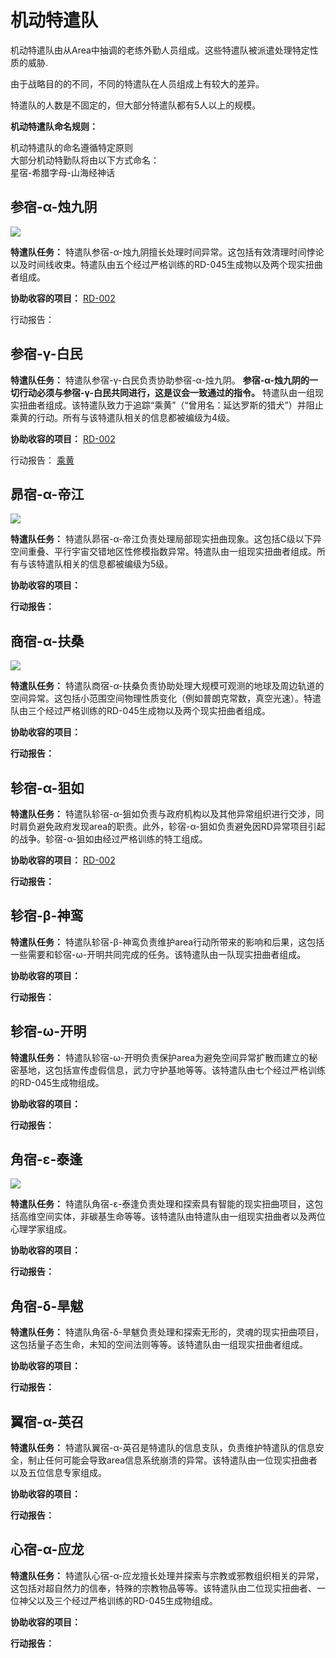 # 机动特遣队

机动特遣队由从Area中抽调的老练外勤人员组成。这些特遣队被派遣处理特定性质的威胁.

由于战略目的的不同，不同的特遣队在人员组成上有较大的差异。

特遣队的人数是不固定的，但大部分特遣队都有5人以上的规模。

**机动特遣队命名规则：**

机动特遣队的命名遵循特定原则  
大部分机动特勤队将由以下方式命名：  
星宿-希腊字母-山海经神话

## 参宿-α-烛九阴
![](https://i.loli.net/2018/08/20/5b7a7e074eb6b.jpg)

**特遣队任务：** 特遣队参宿-α-烛九阴擅长处理时间异常。这包括有效清理时间悖论以及时间线收束。特遣队由五个经过严格训练的RD-045生成物以及两个现实扭曲者组成。

**协助收容的项目：**
[RD-002](https://github.com/keepthethink/Area-CN-14/blob/master/RD%20Series/RD-002.md)

行动报告：

## 参宿-γ-白民

**特遣队任务：** 特遣队参宿-γ-白民负责协助参宿-α-烛九阴。 **参宿-α-烛九阴的一切行动必须与参宿-γ-白民共同进行，这是议会一致通过的指令。** 特遣队由一组现实扭曲者组成。该特遣队致力于追踪“乘黄”（“曾用名：延达罗斯的猎犬”）并阻止乘黄的行动。所有与该特遣队相关的信息都被编级为4级。

**协助收容的项目：**
[RD-002](https://github.com/keepthethink/Area-CN-14/blob/master/RD%20Series/RD-002.md)

行动报告：
[乘黄](https://github.com/keepthethink/Area-CN-14/blob/master/RD%20Series/RD-002-chenghuang.md)

## 昴宿-α-帝江
![](https://i.loli.net/2018/08/20/5b7a9132a8ef4.jpg)

**特遣队任务：** 特遣队昴宿-α-帝江负责处理局部现实扭曲现象。这包括C级以下异空间重叠、平行宇宙交错地区性修模指数异常。特遣队由一组现实扭曲者组成。所有与该特遣队相关的信息都被编级为5级。

**协助收容的项目：**

**行动报告：**

## 商宿-α-扶桑
![](https://i.loli.net/2018/08/20/5b7a8e6dbaa0b.jpg)

**特遣队任务：** 特遣队商宿-α-扶桑负责协助处理大规模可观测的地球及周边轨道的空间异常。这包括小范围空间物理性质变化（例如普朗克常数，真空光速）。特遣队由三个经过严格训练的RD-045生成物以及两个现实扭曲者组成。

**协助收容的项目：**

**行动报告：**

## 轸宿-α-狙如

**特遣队任务：** 特遣队轸宿-α-狙如负责与政府机构以及其他异常组织进行交涉，同时肩负避免政府发现area的职责。此外，轸宿-α-狙如负责避免因RD异常项目引起的战争。轸宿-α-狙如由经过严格训练的特工组成。

**协助收容的项目：**
[RD-002](https://github.com/keepthethink/Area-CN-14/blob/master/RD%20Series/RD-002.md)

**行动报告：**

## 轸宿-β-神鸾

**特遣队任务：** 特遣队轸宿-β-神鸾负责维护area行动所带来的影响和后果，这包括一些需要和轸宿-ω-开明共同完成的任务。该特遣队由一队现实扭曲者组成。

**协助收容的项目：**

**行动报告：**

## 轸宿-ω-开明

**特遣队任务：** 特遣队轸宿-ω-开明负责保护area为避免空间异常扩散而建立的秘密基地，这包括宣传虚假信息，武力守护基地等等。该特遣队由七个经过严格训练的RD-045生成物组成。

**协助收容的项目：**

**行动报告：**

## 角宿-ε-泰逢
![](https://i.loli.net/2018/08/20/5b7acf8d8144d.jpg)

**特遣队任务：** 特遣队角宿-ε-泰逢负责处理和探索具有智能的现实扭曲项目，这包括高维空间实体，非碳基生命等等。该特遣队由特遣队由一组现实扭曲者以及两位心理学家组成。

**协助收容的项目：**

**行动报告：**

## 角宿-δ-旱魃

**特遣队任务：** 特遣队角宿-δ-旱魃负责处理和探索无形的，灵魂的现实扭曲项目，这包括量子态生命，未知的空间法则等等。该特遣队由一组现实扭曲者组成。

**协助收容的项目：**

**行动报告：**

## 翼宿-α-英召

**特遣队任务：** 特遣队翼宿-α-英召是特遣队的信息支队，负责维护特遣队的信息安全，制止任何可能会导致area信息系统崩溃的异常。该特遣队由一位现实扭曲者以及五位信息专家组成。

**协助收容的项目：**

**行动报告：**

## 心宿-α-应龙

**特遣队任务：** 特遣队心宿-α-应龙擅长处理并探索与宗教或邪教组织相关的异常，这包括对超自然力的信奉，特殊的宗教物品等等。该特遣队由二位现实扭曲者、一位神父以及三个经过严格训练的RD-045生成物组成。

**协助收容的项目：**

**行动报告：**
